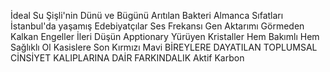 İdeal Su
Şişli'nin Dünü ve Bügünü
Arıtılan Bakteri
Almanca Sıfatları
İstanbul'da yaşamış Edebiyatçılar
Ses Frekansı
Gen Aktarımı
Görmeden Kalkan Engeller
İleri Düşün
Apptionary
Yürüyen Kristaller
Hem Bakımlı Hem Sağlıklı Ol
Kasislere Son
Kırmızı Mavi
BİREYLERE DAYATILAN TOPLUMSAL CİNSİYET KALIPLARINA DAİR FARKINDALIK
Aktif Karbon